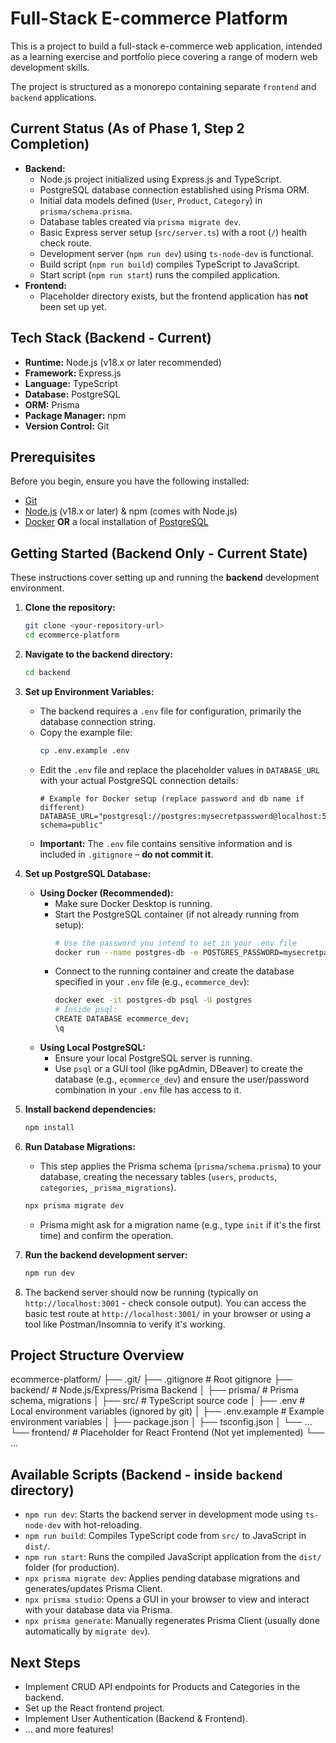 # Full-Stack E-commerce Platform

This is a project to build a full-stack e-commerce web application, intended as a learning exercise and portfolio piece covering a range of modern web development skills.

The project is structured as a monorepo containing separate `frontend` and `backend` applications.

## Current Status (As of Phase 1, Step 2 Completion)

*   **Backend:**
    *   Node.js project initialized using Express.js and TypeScript.
    *   PostgreSQL database connection established using Prisma ORM.
    *   Initial data models defined (`User`, `Product`, `Category`) in `prisma/schema.prisma`.
    *   Database tables created via `prisma migrate dev`.
    *   Basic Express server setup (`src/server.ts`) with a root (`/`) health check route.
    *   Development server (`npm run dev`) using `ts-node-dev` is functional.
    *   Build script (`npm run build`) compiles TypeScript to JavaScript.
    *   Start script (`npm run start`) runs the compiled application.
*   **Frontend:**
    *   Placeholder directory exists, but the frontend application has **not** been set up yet.

## Tech Stack (Backend - Current)

*   **Runtime:** Node.js (v18.x or later recommended)
*   **Framework:** Express.js
*   **Language:** TypeScript
*   **Database:** PostgreSQL
*   **ORM:** Prisma
*   **Package Manager:** npm
*   **Version Control:** Git

## Prerequisites

Before you begin, ensure you have the following installed:

*   [Git](https://git-scm.com/)
*   [Node.js](https://nodejs.org/) (v18.x or later) & npm (comes with Node.js)
*   [Docker](https://www.docker.com/products/docker-desktop/) **OR** a local installation of [PostgreSQL](https://www.postgresql.org/download/)

## Getting Started (Backend Only - Current State)

These instructions cover setting up and running the **backend** development environment.

1.  **Clone the repository:**
    ```bash
    git clone <your-repository-url>
    cd ecommerce-platform
    ```

2.  **Navigate to the backend directory:**
    ```bash
    cd backend
    ```

3.  **Set up Environment Variables:**
    *   The backend requires a `.env` file for configuration, primarily the database connection string.
    *   Copy the example file:
        ```bash
        cp .env.example .env
        ```
    *   Edit the `.env` file and replace the placeholder values in `DATABASE_URL` with your actual PostgreSQL connection details:
        ```dotenv
        # Example for Docker setup (replace password and db name if different)
        DATABASE_URL="postgresql://postgres:mysecretpassword@localhost:5432/ecommerce_dev?schema=public"
        ```
    *   **Important:** The `.env` file contains sensitive information and is included in `.gitignore` – **do not commit it**.

4.  **Set up PostgreSQL Database:**
    *   **Using Docker (Recommended):**
        *   Make sure Docker Desktop is running.
        *   Start the PostgreSQL container (if not already running from setup):
            ```bash
            # Use the password you intend to set in your .env file
            docker run --name postgres-db -e POSTGRES_PASSWORD=mysecretpassword -p 5432:5432 -d postgres
            ```
        *   Connect to the running container and create the database specified in your `.env` file (e.g., `ecommerce_dev`):
            ```bash
            docker exec -it postgres-db psql -U postgres
            # Inside psql:
            CREATE DATABASE ecommerce_dev;
            \q
            ```
    *   **Using Local PostgreSQL:**
        *   Ensure your local PostgreSQL server is running.
        *   Use `psql` or a GUI tool (like pgAdmin, DBeaver) to create the database (e.g., `ecommerce_dev`) and ensure the user/password combination in your `.env` file has access to it.

5.  **Install backend dependencies:**
    ```bash
    npm install
    ```

6.  **Run Database Migrations:**
    *   This step applies the Prisma schema (`prisma/schema.prisma`) to your database, creating the necessary tables (`users`, `products`, `categories`, `_prisma_migrations`).
    ```bash
    npx prisma migrate dev
    ```
    *   Prisma might ask for a migration name (e.g., type `init` if it's the first time) and confirm the operation.

7.  **Run the backend development server:**
    ```bash
    npm run dev
    ```

8.  The backend server should now be running (typically on `http://localhost:3001` - check console output). You can access the basic test route at `http://localhost:3001/` in your browser or using a tool like Postman/Insomnia to verify it's working.

## Project Structure Overview
ecommerce-platform/
├── .git/
├── .gitignore # Root gitignore
├── backend/ # Node.js/Express/Prisma Backend
│ ├── prisma/ # Prisma schema, migrations
│ ├── src/ # TypeScript source code
│ ├── .env # Local environment variables (ignored by git)
│ ├── .env.example # Example environment variables
│ ├── package.json
│ ├── tsconfig.json
│ └── ...
└── frontend/ # Placeholder for React Frontend (Not yet implemented)
└── ...


## Available Scripts (Backend - inside `backend` directory)

*   `npm run dev`: Starts the backend server in development mode using `ts-node-dev` with hot-reloading.
*   `npm run build`: Compiles TypeScript code from `src/` to JavaScript in `dist/`.
*   `npm run start`: Runs the compiled JavaScript application from the `dist/` folder (for production).
*   `npx prisma migrate dev`: Applies pending database migrations and generates/updates Prisma Client.
*   `npx prisma studio`: Opens a GUI in your browser to view and interact with your database data via Prisma.
*   `npx prisma generate`: Manually regenerates Prisma Client (usually done automatically by `migrate dev`).

## Next Steps

*   Implement CRUD API endpoints for Products and Categories in the backend.
*   Set up the React frontend project.
*   Implement User Authentication (Backend & Frontend).
*   ... and more features!